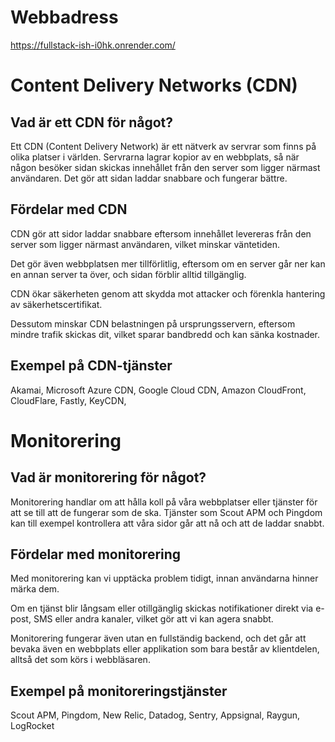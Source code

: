 # Webbadress
https://fullstack-ish-i0hk.onrender.com/

# Content Delivery Networks (CDN)

## Vad är ett CDN för något?
Ett CDN (Content Delivery Network) är ett nätverk av servrar som finns på olika platser i världen. Servrarna lagrar kopior av en webbplats, så när någon besöker sidan skickas innehållet från den server som ligger närmast användaren. Det gör att sidan laddar snabbare och fungerar bättre.


## Fördelar med CDN
CDN gör att sidor laddar snabbare eftersom innehållet levereras från den server som ligger närmast användaren, vilket minskar väntetiden.

Det gör även webbplatsen mer tillförlitlig, eftersom om en server går ner kan en annan server ta över, och sidan förblir alltid tillgänglig.

CDN ökar säkerheten genom att skydda mot attacker och förenkla hantering av säkerhetscertifikat.

Dessutom minskar CDN belastningen på ursprungsservern, eftersom mindre trafik skickas dit, vilket sparar bandbredd och kan sänka kostnader.

## Exempel på CDN-tjänster
Akamai, Microsoft Azure CDN, Google Cloud CDN, Amazon CloudFront, CloudFlare, Fastly, KeyCDN, 

# Monitorering

## Vad är monitorering för något?
Monitorering handlar om att hålla koll på våra webbplatser eller tjänster för att se till att de fungerar som de ska. Tjänster som Scout APM och Pingdom kan till exempel kontrollera att våra sidor går att nå och att de laddar snabbt.

## Fördelar med monitorering
Med monitorering kan vi upptäcka problem tidigt, innan användarna hinner märka dem.

Om en tjänst blir långsam eller otillgänglig skickas notifikationer direkt via e-post, SMS eller andra kanaler, vilket gör att vi kan agera snabbt.

Monitorering fungerar även utan en fullständig backend, och det går att bevaka även en webbplats eller applikation som bara består av klientdelen, alltså det som körs i webbläsaren.

## Exempel på monitoreringstjänster
Scout APM, Pingdom, New Relic, Datadog, Sentry, Appsignal, Raygun, LogRocket
